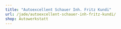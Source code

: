 ```yaml
---
title: "Autoexcellent Schauer Inh. Fritz Kundi"
url: /jade/autoexcellent-schauer-inh-fritz-kundi/
shop: Autowerkstatt
---
```

